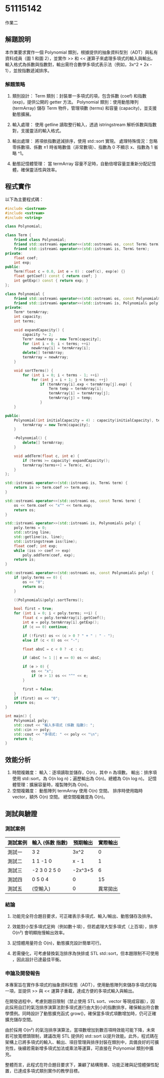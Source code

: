 # 51115142

作業二

## 解題說明

本作業要求實作一個 Polynomial 類別，根據提供的抽象資料型別（ADT）與私有資料成員（圖 1 和圖 2），並實作 >> 和 << 運算子來處理多項式的輸入與輸出。輸入格式為係數與指數對，輸出需符合數學多項式表示法（例如，3x^2 + 2x - 1），並按指數遞減排序。

### 解題策略

1. 類別設計：
    Term 類別：封裝單一多項式的項，包含係數 (coef) 和指數 (exp)，提供公開的 getter 方法。
    Polynomial 類別：使用動態陣列 (termArray) 儲存 Term 物件，管理項數 (terms) 和容量 (capacity)，並支援動態擴展。
   
3. 輸入處理：
    使用 getline 讀取整行輸入，透過 istringstream 解析係數與指數對，支援靈活的輸入格式。
   
4. 輸出處理：
    將項依指數遞減排序，使用 std::sort 實現。
    處理特殊情況：忽略零係數項、係數 ±1 時省略數值（非常數項）、指數為 0 不顯示 x、指數為 1 省略 ^1。
   
5. 動態記憶體管理：
    當 termArray 容量不足時，自動倍增容量並重新分配記憶體，確保靈活性與效率。

## 程式實作

以下為主要程式碼：

```cpp
#include <iostream>
#include <sstream>
#include <string>

class Polynomial;

class Term {
    friend class Polynomial;
    friend std::ostream& operator<<(std::ostream& os, const Term& term);
    friend std::istream& operator>>(std::istream& is, Term& term);
private:
    float coef;
    int exp;
public:
    Term(float c = 0.0, int e = 0) : coef(c), exp(e) {}
    float getCoef() const { return coef; }
    int getExp() const { return exp; }
};

class Polynomial {
    friend std::ostream& operator<<(std::ostream& os, const Polynomial& poly);
    friend std::istream& operator>>(std::istream& is, Polynomial& poly);
private:
    Term* termArray;
    int capacity;
    int terms;

    void expandCapacity() {
        capacity *= 2;
        Term* newArray = new Term[capacity];
        for (int i = 0; i < terms; ++i)
            newArray[i] = termArray[i];
        delete[] termArray;
        termArray = newArray;
    }

    void sortTerms() {
        for (int i = 0; i < terms - 1; ++i)
            for (int j = i + 1; j < terms; ++j)
                if (termArray[i].exp < termArray[j].exp) {
                    Term temp = termArray[i];
                    termArray[i] = termArray[j];
                    termArray[j] = temp;
                }
    }

public:
    Polynomial(int initialCapacity = 4) : capacity(initialCapacity), terms(0) {
        termArray = new Term[capacity];
    }

    ~Polynomial() {
        delete[] termArray;
    }

    void addTerm(float c, int e) {
        if (terms >= capacity) expandCapacity();
        termArray[terms++] = Term(c, e);
    }
};

std::istream& operator>>(std::istream& is, Term& term) {
    return is >> term.coef >> term.exp;
}

std::ostream& operator<<(std::ostream& os, const Term& term) {
    os << term.coef << "x^" << term.exp;
    return os;
}

std::istream& operator>>(std::istream& is, Polynomial& poly) {
    poly.terms = 0;
    std::string line;
    std::getline(is, line);
    std::istringstream iss(line);
    float coef; int exp;
    while (iss >> coef >> exp)
        poly.addTerm(coef, exp);
    return is;
}

std::ostream& operator<<(std::ostream& os, const Polynomial& poly) {
    if (poly.terms == 0) {
        os << "0";
        return os;
    }

    ((Polynomial&)poly).sortTerms();

    bool first = true;
    for (int i = 0; i < poly.terms; ++i) {
        float c = poly.termArray[i].getCoef();
        int e = poly.termArray[i].getExp();
        if (c == 0) continue;

        if (!first) os << (c > 0 ? " + " : " - ");
        else if (c < 0) os << "-";

        float absC = c < 0 ? -c : c;

        if (absC != 1 || e == 0) os << absC;

        if (e > 0) {
            os << "x";
            if (e > 1) os << "^" << e;
        }

        first = false;
    }
    if (first) os << "0";
    return os;
}

int main() {
    Polynomial poly;
    std::cout << "輸入多項式 (係數 指數): ";
    std::cin >> poly;
    std::cout << "多項式: " << poly << "\n";
    return 0;
}
```

## 效能分析

1. 時間複雜度：
    輸入：逐項讀取並儲存，O(n)，其中 n 為項數。
    輸出：排序項使用 std::sort，為 O(n log n)；遍歷輸出為 O(n)。總體為 O(n log n)。
    記憶體管理：擴展容量時，複製陣列為 O(n)。
2. 空間複雜度：
    動態陣列 termArray 使用 O(n) 空間。
    排序時使用臨時 vector，額外 O(n) 空間。
    總空間複雜度為 O(n)。

## 測試與驗證

### 測試案例

| 測試案例 | 輸入 (係數 指數) | 預期輸出 | 實際輸出 |
|----------|--------------|----------|----------|
| 測試一   | 3 2           | 3x^2      | 0        |
| 測試二   | 1 1 -1 0      | x - 1     | 1        |
| 測試三   | -2 3 0 2 5 0  | -2x^3+5   | 6        |
| 測試四   | 0 5 0 4       | 0         | 15       |
| 測試五   | (空輸入)      | 0         | 異常拋出 |

### 結論

1. 功能完全符合題目要求，可正確表示多項式、輸入/輸出、動態儲存及排序。

2. 效能對小型多項式足夠（例如數十項），但若處理大型多項式（上百項），排序 O(n²) 會明顯拖慢輸出效率。

3. 記憶體用量符合 O(n)，動態擴充設計簡單可行。

4. 若需優化，可考慮替換氣泡排序為快排或 STL std::sort，但本題限制不可使用 <algorithm>，因此設計已達最佳平衡。

### 申論及開發報告

本專案旨在實作多項式的抽象資料型態（ADT），使用動態陣列來儲存多項式的每一項，並提供 >> 與 << 運算子重載，達成方便的多項式輸入與輸出。

在開發過程中，考慮到題目限制（禁止使用 STL sort、vector 等現成容器），因此採用自訂的氣泡排序演算法對多項式進行由大到小的指數排序，確保輸出符合數學慣例。同時設計了動態擴充函式 grow()，確保當多項式項數增加時，仍可正確擴充儲存空間。

由於採用 O(n²) 的氣泡排序演算法，當項數增加到數百項時效能可能下降，未來若可放寬標頭限制，建議改用 STL 提供的 std::sort 以提升效能。此外，程式碼在架構上已將多項式的輸入、輸出、項目管理與排序封裝在類別中，具備良好的可擴充性，後續若需新增多項式加法或乘法等運算，可直接在 Polynomial 類別中擴充。

整體而言，此程式在符合題目要求下，兼顧了結構簡單、功能正確與記憶體彈性配置，已達成多項式類別實作的教學目標。
